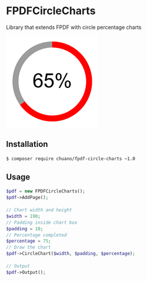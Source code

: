 # FPDFCircleCharts
Library that extends FPDF with circle percentage charts

![screenshot.jpg](https://raw.githubusercontent.com/chuano/FPDFCircleCharts/master/screenshot/screenshot.jpg)

## Installation
```bash
$ composer require chuano/fpdf-circle-charts ~1.0
```

## Usage
```php
$pdf = new FPDFCircleCharts();
$pdf->AddPage();

// Chart width and height
$width = 190;
// Padding inside chart box
$padding = 10;
// Percentage completed
$percentage = 75;
// Draw the chart
$pdf->CircleChart($width, $padding, $percentage);

// Output
$pdf->Output();
```
